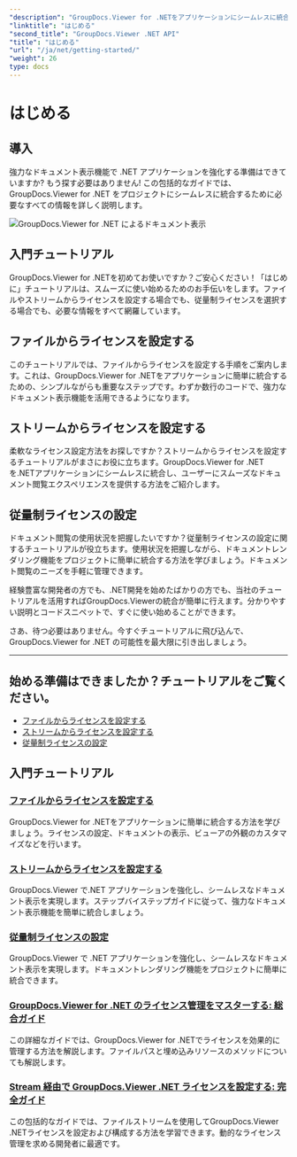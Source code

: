```yaml
---
"description": "GroupDocs.Viewer for .NETをアプリケーションにシームレスに統合するためのステップバイステップのチュートリアルをご覧ください。ライセンスの設定方法やビューアの外観のカスタマイズ方法も学習できます。"
"linktitle": "はじめる"
"second_title": "GroupDocs.Viewer .NET API"
"title": "はじめる"
"url": "/ja/net/getting-started/"
"weight": 26
type: docs
---
```

# はじめる


## 導入

強力なドキュメント表示機能で .NET アプリケーションを強化する準備はできていますか? もう探す必要はありません! この包括的なガイドでは、GroupDocs.Viewer for .NET をプロジェクトにシームレスに統合するために必要なすべての情報を詳しく説明します。

![GroupDocs.Viewer for .NET によるドキュメント表示](/viewer/getting-started/image.png)

## 入門チュートリアル

GroupDocs.Viewer for .NETを初めてお使いですか？ご安心ください！「はじめに」チュートリアルは、スムーズに使い始めるためのお手伝いをします。ファイルやストリームからライセンスを設定する場合でも、従量制ライセンスを選択する場合でも、必要な情報をすべて網羅しています。

## ファイルからライセンスを設定する

このチュートリアルでは、ファイルからライセンスを設定する手順をご案内します。これは、GroupDocs.Viewer for .NETをアプリケーションに簡単に統合するための、シンプルながらも重要なステップです。わずか数行のコードで、強力なドキュメント表示機能を活用できるようになります。

## ストリームからライセンスを設定する

柔軟なライセンス設定方法をお探しですか？ストリームからライセンスを設定するチュートリアルがまさにお役に立ちます。GroupDocs.Viewer for .NETを.NETアプリケーションにシームレスに統合し、ユーザーにスムーズなドキュメント閲覧エクスペリエンスを提供する方法をご紹介します。

## 従量制ライセンスの設定

ドキュメント閲覧の使用状況を把握したいですか？従量制ライセンスの設定に関するチュートリアルが役立ちます。使用状況を把握しながら、ドキュメントレンダリング機能をプロジェクトに簡単に統合する方法を学びましょう。ドキュメント閲覧のニーズを手軽に管理できます。

経験豊富な開発者の方でも、.NET開発を始めたばかりの方でも、当社のチュートリアルを活用すればGroupDocs.Viewerの統合が簡単に行えます。分かりやすい説明とコードスニペットで、すぐに使い始めることができます。

さあ、待つ必要はありません。今すぐチュートリアルに飛び込んで、GroupDocs.Viewer for .NET の可能性を最大限に引き出しましょう。

---

## 始める準備はできましたか？チュートリアルをご覧ください。

- [ファイルからライセンスを設定する](./set-license-from-file/)
- [ストリームからライセンスを設定する](./set-license-from-stream/)
- [従量制ライセンスの設定](./set-metered-license/)

## 入門チュートリアル
### [ファイルからライセンスを設定する](./set-license-from-file/)
GroupDocs.Viewer for .NETをアプリケーションに簡単に統合する方法を学びましょう。ライセンスの設定、ドキュメントの表示、ビューアの外観のカスタマイズなどを行います。
### [ストリームからライセンスを設定する](./set-license-from-stream/)
GroupDocs.Viewer で.NET アプリケーションを強化し、シームレスなドキュメント表示を実現します。ステップバイステップガイドに従って、強力なドキュメント表示機能を簡単に統合しましょう。
### [従量制ライセンスの設定](./set-metered-license/)
GroupDocs.Viewer で .NET アプリケーションを強化し、シームレスなドキュメント表示を実現します。ドキュメントレンダリング機能をプロジェクトに簡単に統合できます。
### [GroupDocs.Viewer for .NET のライセンス管理をマスターする: 総合ガイド](./groupdocs-viewer-license-management-net/)
この詳細なガイドでは、GroupDocs.Viewer for .NETでライセンスを効果的に管理する方法を解説します。ファイルパスと埋め込みリソースのメソッドについても解説します。
### [Stream 経由で GroupDocs.Viewer .NET ライセンスを設定する: 完全ガイド](./groupdocs-viewer-net-license-stream-setup-guide/)
この包括的なガイドでは、ファイルストリームを使用してGroupDocs.Viewer .NETライセンスを設定および構成する方法を学習できます。動的なライセンス管理を求める開発者に最適です。